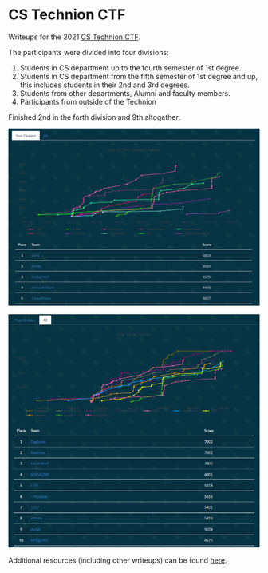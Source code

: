 # CS Technion CTF

Writeups for the 2021 [CS Technion CTF](http://ctf.cs.technion.ac.il/).

The participants were divided into four divisions:

 1. Students in CS department up to the fourth semester of 1st degree.
 2. Students in CS department from the fifth semester of 1st degree and up, this includes students in their 2nd and 3rd degrees.
 3. Students from other departments, Alumni and faculty members.
 4. Participants from outside of the Technion

Finished 2nd in the forth division and 9th altogether:

![](images/top5_d4.png)

![](images/top10_all.png)


Additional resources (including other writeups) can be found [here](https://github.com/Dvd848/CTFs/discussions/20).